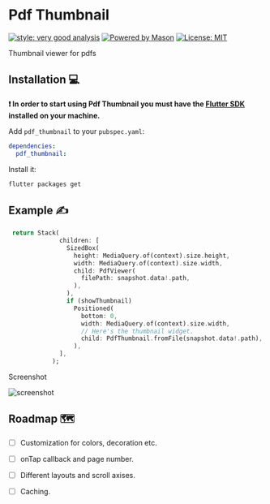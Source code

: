 # Pdf Thumbnail

[![style: very good analysis][very_good_analysis_badge]][very_good_analysis_link]
[![Powered by Mason](https://img.shields.io/endpoint?url=https%3A%2F%2Ftinyurl.com%2Fmason-badge)](https://github.com/felangel/mason)
[![License: MIT][license_badge]][license_link]

Thumbnail viewer for pdfs

## Installation 💻

**❗ In order to start using Pdf Thumbnail you must have the [Flutter SDK][flutter_install_link] installed on your machine.**

Add `pdf_thumbnail` to your `pubspec.yaml`:

```yaml
dependencies:
  pdf_thumbnail:
```

Install it:

```sh
flutter packages get
```

## Example ✍️
```dart
 return Stack(
              children: [
                SizedBox(
                  height: MediaQuery.of(context).size.height,
                  width: MediaQuery.of(context).size.width,
                  child: PdfViewer(
                    filePath: snapshot.data!.path,
                  ),
                ),
                if (showThumbnail)
                  Positioned(
                    bottom: 0,
                    width: MediaQuery.of(context).size.width,
                    // Here's the thumbnail widget.
                    child: PdfThumbnail.fromFile(snapshot.data!.path),
                  ),
              ],
            );
```

Screenshot

![screenshot]

## Roadmap 🗺️


- [ ] Customization for colors, decoration etc.
- [ ] onTap callback and page number.
- [ ] Different layouts and scroll axises.
- [ ] Caching.


[flutter_install_link]: https://docs.flutter.dev/get-started/install
[github_actions_link]: https://docs.github.com/en/actions/learn-github-actions
[license_badge]: https://img.shields.io/badge/license-MIT-blue.svg
[license_link]: https://opensource.org/licenses/MIT
[logo_black]: https://raw.githubusercontent.com/VGVentures/very_good_brand/main/styles/README/vgv_logo_black.png#gh-light-mode-only
[logo_white]: https://raw.githubusercontent.com/VGVentures/very_good_brand/main/styles/README/vgv_logo_white.png#gh-dark-mode-only
[mason_link]: https://github.com/felangel/mason
[very_good_analysis_badge]: https://img.shields.io/badge/style-very_good_analysis-B22C89.svg
[very_good_analysis_link]: https://pub.dev/packages/very_good_analysis
[very_good_cli_link]: https://pub.dev/packages/very_good_cli
[very_good_coverage_link]: https://github.com/marketplace/actions/very-good-coverage
[very_good_ventures_link]: https://verygood.ventures
[very_good_ventures_link_light]: https://verygood.ventures#gh-light-mode-only
[very_good_ventures_link_dark]: https://verygood.ventures#gh-dark-mode-only
[very_good_workflows_link]: https://github.com/VeryGoodOpenSource/very_good_workflows
[screenshot]: https://ucarecdn.com/53fdf6c0-a1ce-4513-af9e-ab9ec2f2b842/-/preview/1000x400/-/format/auto/-/quality/smart_retina/